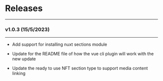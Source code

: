 # Releases

---

### v1.0.3 (15/5/2023)

---

 - Add support for installing nuxt sections module

 - Update for the README file of how the vue cli plugin will work with the new update

 - Update the ready to use NFT section type to support media content linking

